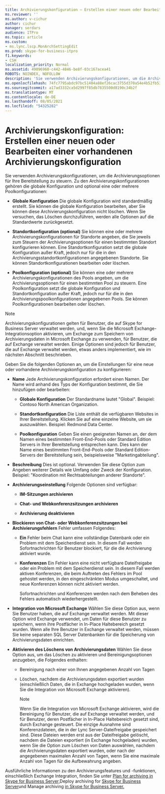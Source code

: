 ```yaml
---
title: Archivierungskonfiguration – Erstellen einer neuen oder Bearbeiten einer vorhandenen Archivierungskonfiguration
ms.reviewer: ''
ms.author: v-cichur
author: cichur
manager: serdars
audience: ITPro
ms.topic: article
ms.custom:
- ms.lync.lscp.MonArchSettingEdit
ms.prod: skype-for-business-itpro
f1.keywords:
- CSH
localization_priority: Normal
ms.assetid: 49096960-c442-4846-be8f-03c167acea41
ROBOTS: NOINDEX, NOFOLLOW
description: 'Sie verwenden Archivierungskonfigurationen, um die Archivierungsoptionen für Ihre Bereitstellung zu steuern. Zu den Archivierungskonfigurationen gehören die globale Konfiguration und optional eine oder mehrere Poolkonfigurationen:'
ms.openlocfilehash: 74fc7795abdc97bc51404a88ef26cac3755d370a54e4b52fb53838cbd2fb11a6
ms.sourcegitcommit: a17ad3332ca5d2997f85db7835500d8190c34b2f
ms.translationtype: MT
ms.contentlocale: de-DE
ms.lasthandoff: 08/05/2021
ms.locfileid: "54325282"
---
```

# <a name="archiving-configuration-create-new-or-edit-existing"></a>Archivierungskonfiguration: Erstellen einer neuen oder Bearbeiten einer vorhandenen Archivierungskonfiguration
 
Sie verwenden Archivierungskonfigurationen, um die Archivierungsoptionen für Ihre Bereitstellung zu steuern. Zu den Archivierungskonfigurationen gehören die globale Konfiguration und optional eine oder mehrere Poolkonfigurationen:
  
- **Globale Konfiguration** Die globale Konfiguration wird standardmäßig erstellt. Sie können die globale Konfiguration bearbeiten, aber Sie können diese Archivierungskonfiguration nicht löschen. Wenn Sie versuchen, das Löschen durchzuführen, werden alle Optionen auf die Standardwerte zurückgesetzt.
    
- **Standortkonfiguration (optional)** Sie können eine oder mehrere Archivierungskonfigurationen für Standorte angeben, die Sie jeweils zum Steuern der Archivierungsoptionen für einen bestimmten Standort konfigurieren können. Eine Standortkonfiguration setzt die globale Konfiguration außer Kraft, jedoch nur für die in den Archivierungsstandortkonfigurationen angegebenen Standorte. Sie können Standortkonfigurationen bearbeiten oder löschen.
    
- **Poolkonfiguration (optional)** Sie können eine oder mehrere Archivierungskonfigurationen des Pools angeben, um die Archivierungsoptionen für einen bestimmten Pool zu steuern. Eine Poolkonfiguration setzt die globale Konfiguration und Standortkonfiguration außer Kraft, jedoch nur für die in den Archivierungspoolkonfigurationen angegebenen Pools. Sie können Poolkonfigurationen bearbeiten oder löschen.
    
> [!NOTE]
> Archivierungskonfigurationen gelten für Benutzer, die auf Skype for Business Server verwaltet werden, und, wenn Sie die Microsoft Exchange-Integrationsoption aktivieren, um Exchange zum Speichern von Archivierungsdaten in Microsoft Exchange zu verwenden, für Benutzer, die auf Exchange verwaltet werden. Einige Optionen sind jedoch für Benutzer, die auf Exchange verwaltet werden, etwas anders implementiert, wie im nächsten Abschnitt beschrieben. 
  
Geben Sie die folgenden Optionen an, um die Einstellungen für eine neue oder vorhandene Archivierungskonfiguration zu konfigurieren:
- **Name** Jede Archivierungskonfiguration erfordert einen Namen. Der Name wird anhand des Typs der Konfiguration bestimmt, die Sie hinzufügen oder bearbeiten:
    
  - **Globale Konfiguration** Der Standardname lautet "Global". Beispiel: Contoso North American Organization.
    
  - **Standortkonfiguration** Die Liste enthält die verfügbaren Websites in Ihrer Bereitstellung. Klicken Sie auf eine einzelne Website, um sie auszuwählen. Beispiel: Redmond Data Center.
    
  - **Poolkonfiguration** Geben Sie einen geeigneten Namen an, der dem Namen eines bestimmten Front-End-Pools oder Standard Edition Servers in Ihrer Bereitstellung entsprechen kann. Dies kann der Name eines bestimmten Front-End-Pools oder Standard Edition-Servers der Bereitstellung sein, beispielsweise "Marketingabteilung".
    
- **Beschreibung** Dies ist optional. Verwenden Sie diese Option zum Angeben weiterer Details wie Umfang oder Zweck der Konfiguration. Beispiel: "Koordination mit Rechtsabteilungen anderer Standorte".
    
- **Archivierungseinstellung** Folgende Optionen sind verfügbar:
    
  - **IM-Sitzungen archivieren**
    
  - **Chat- und Webkonferenzsitzungen archivieren**
    
  - **Archivierung deaktivieren**
    
- **Blockieren von Chat- oder Webkonferenzsitzungen bei Archivierungsfehlern** Fehler umfassen Folgendes:
    
  - **Ein** Fehler beim Chat kann eine vollständige Datenbank oder ein Problem mit dem Speicherdienst sein. In diesem Fall werden Sofortnachrichten für Benutzer blockiert, für die die Archivierung aktiviert wurde.
    
  - **Konferenzen** Ein Fehler kann eine nicht verfügbare Dateifreigabe oder ein Problem mit dem Speicherdienst sein. In diesem Fall werden aktiven Konferenzen, die beim Auftreten des Fehlers im Pool gehostet werden, in den eingeschränkten Modus umgeschaltet, und neue Konferenzen können nicht aktiviert werden.
    
    Sofortnachrichten und Konferenzen werden nach dem Beheben des Fehlers automatisch wiederhergestellt.
    
- **Integration von Microsoft Exchange** Wählen Sie diese Option aus, wenn Sie Benutzer haben, die auf Exchange verwaltet werden. Mit dieser Option wird Exchange verwendet, um Daten für diese Benutzer zu speichern, wenn ihre Postfächer in In-Place Haltebereich gesetzt wurden. Wenn alle Ihre Benutzer in Exchange verwaltet werden, müssen Sie keine separaten SQL Server Datenbanken für die Speicherung von Archivierungsdaten einrichten.
    
- **Aktivieren des Löschens von Archivierungsdaten** Wählen Sie diese Option aus, um das Löschen zu aktivieren und Bereinigungsoptionen anzugeben, die Folgendes enthalten:
    
  - Bereinigung nach einer von Ihnen angegebenen Anzahl von Tagen
    
  - Löschen, nachdem die Archivierungsdaten exportiert wurden (einschließlich Daten, die in Exchange hochgeladen wurden, wenn Sie die Integration von Microsoft Exchange aktivieren).
    
    > [!NOTE]
    > Wenn Sie die Integration von Microsoft Exchange aktivieren, wird die Bereinigung für Benutzer, die auf Exchange verwaltet werden, und für Benutzer, deren Postfächer in In-Place Haltebereich gesetzt sind, durch Exchange gesteuert. Die einzige Ausnahme sind Konferenzdateien, die in der Lync Server-Dateifreigabe gespeichert sind. Diese Dateien werden erst aus der Dateifreigabe gelöscht, nachdem die Dateien exportiert (in Exchange hochgeladen) wurden, wenn Sie die Option zum Löschen von Daten auswählen, nachdem die Archivierungsdaten exportiert wurden, oder nach der angegebenen maximalen Anzahl von Tagen, wenn Sie eine maximale Anzahl von Tagen für die Aufbewahrung angeben. 
  
Ausführliche Informationen zu den Archivierungsfeatures und -funktionen, einschließlich Exchange Integration, finden Sie unter [Plan for archiving in Skype for Business Server,](../../../plan-your-deployment/archiving/archiving.md)Deploy archiving for [Skype for Business Server](../../../deploy/deploy-archiving/deploy-archiving.md)und Manage archiving [in Skype for Business Server.](../../../manage/archiving/archiving.md)


